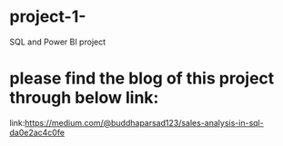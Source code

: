 # project-1-
SQL and Power BI project

# please find the blog of this project through below link:
link:https://medium.com/@buddhaparsad123/sales-analysis-in-sql-da0e2ac4c0fe
